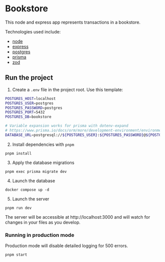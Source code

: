 # Bookstore

This node and express app represents transactions in a bookstore.

Technologies used include:

- [node](https://nodejs.org/en)
- [express](https://expressjs.com/)
- [postgres](https://www.postgresql.org/)
- [prisma](https://www.prisma.io/)
- [zod](https://zod.dev)

## Run the project

1. Create a `.env` file in the project root. Use this template:

```bash
POSTGRES_HOST=localhost
POSTGRES_USER=postgres
POSTGRES_PASSWORD=postgres
POSTGRES_PORT=5432
POSTGRES_DB=bookstore

# Variable expansion works for prisma with dotenv-expand
# https://www.prisma.io/docs/orm/more/development-environment/environment-variables#expanding-variables
DATABASE_URL=postgresql://${POSTGRES_USER}:${POSTGRES_PASSWORD}@${POSTGRES_HOST}:${POSTGRES_PORT}/${POSTGRES_DB}
```

2. Install dependencies with `pnpm`

```
pnpm install
```

3. Apply the database migrations

```
pnpm exec prisma migrate dev
```

4. Launch the database

```
docker compose up -d
```

5. Launch the server

```
pnpm run dev
```

The server will be accessible at http://localhost:3000 and will watch for changes in your files as you develop.

### Running in production mode

Production mode will disable detailed logging for 500 errors.

```
pnpm start
```
